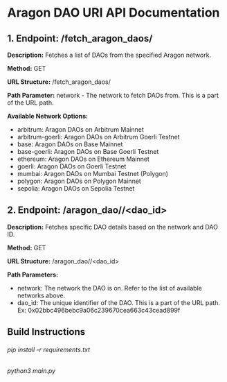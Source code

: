 # Aragon DAO URI API Documentation
## 1. Endpoint: /fetch_aragon_daos/<network>
**Description:** Fetches a list of DAOs from the specified Aragon network.

**Method:** GET

**URL Structure:** /fetch_aragon_daos/<network>

**Path Parameter:** network - The network to fetch DAOs from. This is a part of the URL path.

**Available Network Options:**

- arbitrum: Aragon DAOs on Arbitrum Mainnet
- arbitrum-goerli: Aragon DAOs on Arbitrum Goerli Testnet
- base: Aragon DAOs on Base Mainnet
- base-goerli: Aragon DAOs on Base Goerli Testnet
- ethereum: Aragon DAOs on Ethereum Mainnet
- goerli: Aragon DAOs on Goerli Testnet
- mumbai: Aragon DAOs on Mumbai Testnet (Polygon)
- polygon: Aragon DAOs on Polygon Mainnet
- sepolia: Aragon DAOs on Sepolia Testnet

## 2. Endpoint: /aragon_dao/<network>/<dao_id>
**Description:** Fetches specific DAO details based on the network and DAO ID.

**Method:** GET

**URL Structure:** /aragon_dao/<network>/<dao_id>

**Path Parameters:**

- network: The network the DAO is on. Refer to the list of available networks above.
- dao_id: The unique identifier of the DAO. This is a part of the URL path. Ex: 0x02bbc496bebc9a06c239670cea663c43cead899f

## Build Instructions

###### pip install -r requirements.txt

###### python3 main.py
